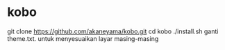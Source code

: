 # kobo
git clone https://github.com/akaneyama/kobo.git
cd kobo
./install.sh
ganti theme.txt. untuk menyesuaikan layar masing-masing

